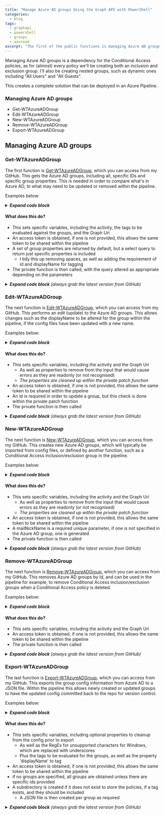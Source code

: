 ```yaml
---
title: "Manage Azure AD groups Using the Graph API with PowerShell"
categories:
  - blog
tags:
  - graphapi
  - powershell
  - groups
  - azuread
excerpt: "The first of the public functions is managing Azure AD groups, this is a dependency for the Conditional Access policies, so seems a good place to start..."
---
```

Managing Azure AD groups is a dependency for the Conditional Access policies, as for (almost) every policy we'll be creating both an inclusion and exclusion group. I'll also be creating nested groups, such as dynamic ones including "All Users" and "All Guests".

This creates a complete solution that can be deployed in an Azure Pipeline.

### Managing Azure AD groups
- Get-WTAzureADGroup
- Edit-WTAzureADGroup
- New-WTAzureADGroup
- Remove-WTAzureADGroup
- Export-WTAzureADGroup

## Managing Azure AD groups

### Get-WTAzureADGroup
The first function is [Get-WTAzureADGroup][function-get], which you can access from my GitHub. This gets the Azure AD groups, including all, specific IDs and specific group properties. This is needed in order to compare what's in Azure AD, to what may need to be updated or removed within the pipeline.

Examples below:

<details>
  <summary><em><strong>Expand code block</strong></em></summary>

```powershell
# Clone repo that contains the Graph API functions
git clone --branch main --single-branch https://github.com/wesley-trust/GraphAPI.git

# Dot source function into memory
. .\GraphAPI\Public\AzureAD\Groups\Get-WTAzureADGroup.ps1

# Define Variables
$ClientID = "sdg23497-sd82-983s-sdf23-dsf234kafs24"
$ClientSecret = "khsdfhbdfg723498345_sdfkjbdf~-SDFFG1"
$TenantDomain = "wesleytrustsandbox.onmicrosoft.com"
$IDs = @("gkg23497-43gf-983s-5fg36-dsf234kafs24","hsw23497-hg5d-t59b-fd35k-dsf234kafs24")
$AccessToken = "HWYLAqz6PipzzdtPwRnSN0Socozs2lZ7nsFky90UlDGTmaZY1foVojTUqFgm1vw0iBslogoP"

# Create hashtable
$ServicePrincipal = @{
  ClientID     = $ClientID
  ClientSecret = $ClientSecret
  TenantDomain = $TenantDomain
}

# Get all groups, splat the hashtable containing the service principal to obtain an access token
Get-WTAzureADGroup @ServicePrincipal

# Pipe specific IDs to get to the function, splat the hashtable containing the service principal
$IDs | Get-WTAzureADGroup @ServicePrincipal

# Or specify each parameter individually, including an access token previously obtained
Get-WTAzureADGroup -AccessToken $AccessToken -IDs $IDs
```

</details>

#### What does this do?
- This sets specific variables, including the activity, the tags to be evaluated against the groups, and the Graph Uri
- An access token is obtained, if one is not provided, this allows the same token to be shared within the pipeline
- A set of group properties are returned by default, but a select query to return just specific properties is included
  - I tidy this up removing spaces, as well as adding the requirement of id and displayName for tagging
- The private function is then called, with the query altered as appropriate depending on the parameters

<details>
  <summary><em><strong>Expand code block</strong> (always grab the latest version from GitHub)</em></summary>

```powershell
function Get-WTAzureADGroup {
    [cmdletbinding()]
    param (
        [parameter(
            Mandatory = $false,
            ValueFromPipeLineByPropertyName = $true,
            HelpMessage = "Client ID for the Azure AD service principal with Azure AD group Graph permissions"
        )]
        [string]$ClientID,
        [parameter(
            Mandatory = $false,
            ValueFromPipeLineByPropertyName = $true,
            HelpMessage = "Client secret for the Azure AD service principal with Azure AD group Graph permissions"
        )]
        [string]$ClientSecret,
        [parameter(
            Mandatory = $false,
            ValueFromPipeLineByPropertyName = $true,
            HelpMessage = "The initial domain (onmicrosoft.com) of the tenant"
        )]
        [string]$TenantDomain,
        [parameter(
            Mandatory = $false,
            ValueFromPipeLineByPropertyName = $true,
            HelpMessage = "The access token, obtained from executing Get-WTGraphAccessToken"
        )]
        [string]$AccessToken,
        [parameter(
            Mandatory = $false,
            ValueFromPipeLineByPropertyName = $true,
            HelpMessage = "Specify whether to exclude features in preview, a production API version will be used instead"
        )]
        [switch]$ExcludePreviewFeatures,
        [parameter(
            Mandatory = $false,
            ValueFromPipeLineByPropertyName = $true,
            HelpMessage = "Specify whether to exclude tag processing of groups"
        )]
        [switch]$ExcludeTagEvaluation,
        [parameter(
            Mandatory = $false,
            ValueFromPipeLineByPropertyName = $true,
            ValueFromPipeLine = $true,
            HelpMessage = "The Azure AD groups to get, this must contain valid id(s)"
        )]
        [Alias("id", "GroupID", "GroupIDs")]
        [string[]]$IDs,
        [parameter(
            Mandatory = $false,
            ValueFromPipeLineByPropertyName = $true,
            HelpMessage = "Comma separated list of properties, 'id' is always selected, 'displayName' will also be selected if tagging is not excluded"
        )]
        [string]$Select
    )
    Begin {
        try {
            # Function definitions
            $Functions = @(
                "GraphAPI\Public\Authentication\Get-WTGraphAccessToken.ps1",
                "GraphAPI\Private\Invoke-WTGraphGet.ps1"
            )

            # Function dot source
            foreach ($Function in $Functions) {
                . $Function
            }

            # Variables
            $Activity = "Getting Azure AD groups"
            $Uri = "groups"
            $Tags = @("SVC", "REF", "ENV")

        }
        catch {
            Write-Error -Message $_.Exception
            throw $_.exception
        }
    }
    Process {
        try {

            # If there is no access token, obtain one
            if (!$AccessToken) {
                $AccessToken = Get-WTGraphAccessToken `
                    -ClientID $ClientID `
                    -ClientSecret $ClientSecret `
                    -TenantDomain $TenantDomain
            }
            if ($AccessToken) {
                
                # Build Parameters
                $Parameters = @{
                    AccessToken = $AccessToken
                    Activity    = $Activity
                }
                if ($ExcludePreviewFeatures) {
                    $Parameters.Add("ExcludePreviewFeatures", $true)
                }
                if (!$ExcludeTagEvaluation) {
                    $Parameters.Add("Tags", $Tags)
                }

                # If select is specified, a different query should be built
                if ($Select) {
                    
                    # Clean up input to remove remove any spaces
                    $Select = $Select.Replace(" ", "")

                    # Adding 'id' which is required for a result, 'displayName' is also added if tagging is not excluded, as it is a dependency
                    $Select = "id,$Select"
                    if (!$ExcludeTagEvaluation) {
                        $Select = "displayName,$Select"
                    }

                    # If there are Ids, get Azure AD group with selected properties only
                    if ($IDs) {
                        $QueryResponse = foreach ($Id in $IDs) {
                            Invoke-WTGraphGet @Parameters -Uri "$Uri/$($Id)?`$select=$Select"
                        }
                    }
                    else {
                        $WarningMessage = "A select query requires an ID to be specified for the group"
                        Write-Warning $WarningMessage
                    }
                }
                else {
                    if ($IDs) {
                        $Parameters.Add("IDs", $IDs)
                    }

                    # Get Azure AD groups with default properties
                    $QueryResponse = Invoke-WTGraphGet @Parameters -Uri $Uri
                }

                # Return response if one is returned
                if ($QueryResponse) {
                    $QueryResponse
                }
                else {
                    $WarningMessage = "No Azure AD groups exist in Azure AD, or with parameters specified"
                    Write-Warning $WarningMessage
                }
            }
            else {
                $ErrorMessage = "No access token specified, obtain an access token object from Get-WTGraphAccessToken"
                Write-Error $ErrorMessage
                throw $ErrorMessage
            }
        }
        catch {
            Write-Error -Message $_.Exception
            throw $_.exception
        }
    }
    End {
        try {
            
        }
        catch {
            Write-Error -Message $_.Exception
            throw $_.exception
        }
    }
}
```

</details>

### Edit-WTAzureADGroup
The next function is [Edit-WTAzureADGroup][function-edit], which you can access from my GitHub. This performs an edit (update) to the Azure AD groups. This allows changes such as the displayName to be altered for the group within the pipeline, if the config files have been updated with a new name.

Examples below:

<details>
  <summary><em><strong>Expand code block</strong></em></summary>

```powershell
# Clone repo that contains the Graph API functions
git clone --branch main --single-branch https://github.com/wesley-trust/GraphAPI.git

# Dot source function into memory
. .\GraphAPI\Public\AzureAD\Groups\Edit-WTAzureADGroup.ps1

# Define Variables
$AccessToken = "HWYLAqz6PipzzdtPwRnSN0Socozs2lZ7nsFky90UlDGTmaZY1foVojTUqFgm1vw0iBslogoP"
$Id = "gve33497-hb48-983s-5fg36-dsf234kafs24"
$DisplayName = "SVC-CA; Updated displayName"

# Create input object
$AzureADGroup = [PSCustomObject]@{
  id          = $Id
  displayName = $DisplayName
}

# Pipe the Azure AD group to the function, specify an access token previously obtained
$AzureADGroup | Edit-WTAzureADGroup -AccessToken $AccessToken

# Or specify each parameter individually, including an access token previously obtained
Edit-WTAzureADGroup -AccessToken $AccessToken -AzureADGroup $AzureADGroup
```

</details>

#### What does this do?
- This sets specific variables, including the activity and the Graph Uri
  - As well as properties to remove from the input that would cause errors as they are readonly (or not recognised)
  - _The properties are cleaned up within the private patch function_
- An access token is obtained, if one is not provided, this allows the same token to be shared within the pipeline
- An id is required in order to update a group, but this check is done within the private patch function
- The private function is then called

<details>
  <summary><em><strong>Expand code block</strong> (always grab the latest version from GitHub)</em></summary>

```powershell
function Edit-WTAzureADGroup {
    [cmdletbinding()]
    param (
        [parameter(
            Mandatory = $false,
            ValueFromPipeLineByPropertyName = $true,
            HelpMessage = "Client ID for the Azure AD service principal with Azure AD Graph permissions"
        )]
        [string]$ClientID,
        [parameter(
            Mandatory = $false,
            ValueFromPipeLineByPropertyName = $true,
            HelpMessage = "Client secret for the Azure AD service principal with Azure AD Graph permissions"
        )]
        [string]$ClientSecret,
        [parameter(
            Mandatory = $false,
            ValueFromPipeLineByPropertyName = $true,
            HelpMessage = "The initial domain (onmicrosoft.com) of the tenant"
        )]
        [string]$TenantDomain,
        [parameter(
            Mandatory = $false,
            ValueFromPipeLineByPropertyName = $true,
            HelpMessage = "The access token, obtained from executing Get-WTGraphAccessToken"
        )]
        [string]$AccessToken,
        [parameter(
            Mandatory = $false,
            ValueFromPipeLineByPropertyName = $true,
            HelpMessage = "Specify whether to exclude features in preview, a production API version will be used instead"
        )]
        [switch]$ExcludePreviewFeatures,
        [parameter(
            Mandatory = $false,
            ValueFromPipeLineByPropertyName = $true,
            ValueFromPipeLine = $true,
            HelpMessage = "The Azure AD groups to remove, a group must have a valid id"
        )]
        [Alias('AzureADGroup', 'GroupDefinition')]
        [PSCustomObject]$AzureADGroups
    )
    Begin {
        try {
            # Function definitions
            $Functions = @(
                "GraphAPI\Public\Authentication\Get-WTGraphAccessToken.ps1",
                "GraphAPI\Private\Invoke-WTGraphPatch.ps1"
            )

            # Function dot source
            foreach ($Function in $Functions) {
                . $Function
            }

            # Variables
            $Activity = "Updating Azure AD Groups"
            $Uri = "groups"
            $CleanUpProperties = (
                "createdDateTime",
                "modifiedDateTime",
                "SideIndicator"
            )

        }
        catch {
            Write-Error -Message $_.Exception
            throw $_.exception
        }
    }
    Process {
        try {

            # If there is no access token, obtain one
            if (!$AccessToken) {
                $AccessToken = Get-WTGraphAccessToken `
                    -ClientID $ClientID `
                    -ClientSecret $ClientSecret `
                    -TenantDomain $TenantDomain
            }
            if ($AccessToken) {

                # Build Parameters
                $Parameters = @{
                    AccessToken       = $AccessToken
                    Uri               = $Uri
                    CleanUpProperties = $CleanUpProperties
                    Activity          = $Activity
                }
                if ($ExcludePreviewFeatures) {
                    $Parameters.Add("ExcludePreviewFeatures", $true)
                }

                # If there are groups to update, foreach group with a group id
                if ($AzureADGroups) {
                    
                    # Update groups
                    Invoke-WTGraphPatch `
                        @Parameters `
                        -InputObject $AzureADGroups
                }
                else {
                    $ErrorMessage = "There are no Azure AD groups to be updated"
                    Write-Error $ErrorMessage
                }
            }
            else {
                $ErrorMessage = "No access token specified, obtain an access token object from Get-WTGraphAccessToken"
                Write-Error $ErrorMessage
                throw $ErrorMessage
            }
        }
        catch {
            Write-Error -Message $_.Exception
            throw $_.exception
        }
    }
    End {
        try {
            
        }
        catch {
            Write-Error -Message $_.Exception
            throw $_.exception
        }
    }
}
```

</details>

### New-WTAzureADGroup
The next function is [New-WTAzureADGroup][function-new], which you can access from my GitHub. This creates new Azure AD groups, which will typically be imported from config files, or defined by another function, such as a Conditional Access inclusion/exclusion group in the pipeline.

Examples below:

<details>
  <summary><em><strong>Expand code block</strong></em></summary>

```powershell
# Clone repo that contains the Graph API functions
git clone --branch main --single-branch https://github.com/wesley-trust/GraphAPI.git

# Dot source function into memory
. .\GraphAPI\Public\AzureAD\Groups\New-WTAzureADGroup.ps1

# Define Variables
$AccessToken = "HWYLAqz6PipzzdtPwRnSN0Socozs2lZ7nsFky90UlDGTmaZY1foVojTUqFgm1vw0iBslogoP"
$DisplayName = "SVC-CA; Service Accounts"

# Create input object
$AzureADGroup = [PSCustomObject]@{
  displayName     = $DisplayName
  mailEnabled     = $false
  securityEnabled = $true
}

# Pipe the Azure AD group to the function, specify an access token previously obtained
$AzureADGroup | New-WTAzureADGroup -AccessToken $AccessToken

# Or specify each parameter individually, including an access token previously obtained
New-WTAzureADGroup -AccessToken $AccessToken -AzureADGroup $AzureADGroup
```

</details>

#### What does this do?
- This sets specific variables, including the activity and the Graph Uri
  - As well as properties to remove from the input that would cause errors as they are readonly (or not recognised)
  - _The properties are cleaned up within the private patch function_
- An access token is obtained, if one is not provided, this allows the same token to be shared within the pipeline
- A mailNickName is a required unique parameter, if one is not specified in the Azure AD group, one is generated
- The private function is then called

<details>
  <summary><em><strong>Expand code block</strong> (always grab the latest version from GitHub)</em></summary>

```powershell
function New-WTAzureADGroup {
    [cmdletbinding()]
    param (
        [parameter(
            Mandatory = $false,
            ValueFromPipeLineByPropertyName = $true,
            HelpMessage = "Client ID for the Azure AD service principal with Azure AD group Graph permissions"
        )]
        [string]$ClientID,
        [parameter(
            Mandatory = $false,
            ValueFromPipeLineByPropertyName = $true,
            HelpMessage = "Client secret for the Azure AD service principal with Azure AD group Graph permissions"
        )]
        [string]$ClientSecret,
        [parameter(
            Mandatory = $false,
            ValueFromPipeLineByPropertyName = $true,
            HelpMessage = "The initial domain (onmicrosoft.com) of the tenant"
        )]
        [string]$TenantDomain,
        [parameter(
            Mandatory = $false,
            ValueFromPipeLineByPropertyName = $true,
            HelpMessage = "The access token, obtained from executing Get-WTGraphAccessToken"
        )]
        [string]$AccessToken,
        [parameter(
            Mandatory = $false,
            ValueFromPipeLineByPropertyName = $true,
            HelpMessage = "Specify whether to exclude features in preview, a production API version will be used instead"
        )]
        [switch]$ExcludePreviewFeatures,
        [parameter(
            Mandatory = $false,
            ValueFromPipeLineByPropertyName = $true,
            ValueFromPipeLine = $true,
            HelpMessage = "Specify the Azure AD Groups to create"
        )]
        [Alias('AzureADGroup')]
        [PSCustomObject]$AzureADGroups
    )
    Begin {
        try {
            # Function definitions
            $Functions = @(
                "GraphAPI\Public\Authentication\Get-WTGraphAccessToken.ps1",
                "GraphAPI\Private\Invoke-WTGraphPost.ps1",
                "Toolkit\Public\New-WTRandomString.ps1"
            )

            # Function dot source
            foreach ($Function in $Functions) {
                . $Function
            }

            # Variables
            $Activity = "Creating Azure AD groups"
            $Uri = "groups"
            $CleanUpProperties = (
                "id",
                "createdDateTime",
                "modifiedDateTime",
                "SideIndicator",
                "securityIdentifier",
                "createdByAppId",
                "renewedDateTime",
                "SVC",
                "REF",
                "ENV"
            )
            $Service = "AD"

        }
        catch {
            Write-Error -Message $_.Exception
            throw $_.exception
        }
    }
    Process {
        try {

            # If there is no access token, obtain one
            if (!$AccessToken) {
                $AccessToken = Get-WTGraphAccessToken `
                    -ClientID $ClientID `
                    -ClientSecret $ClientSecret `
                    -TenantDomain $TenantDomain
            }
            if ($AccessToken) {
                
                # Build Parameters
                $Parameters = @{
                    AccessToken       = $AccessToken
                    Uri               = $Uri
                    CleanUpProperties = $CleanUpProperties
                    Activity          = $Activity
                }
                if ($ExcludePreviewFeatures) {
                    $Parameters.Add("ExcludePreviewFeatures", $true)
                }
                
                # If there are groups to deploy, for each
                if ($AzureADGroups) {

                    # Foreach group, check whether the required mailNickname exists, if not, generate this, append and return group
                    $AzureADGroups = foreach ($Group in $AzureADGroups){
                        if (!$Group.mailNickname){
                            $mailNickname = $null
                            $mailNickname = $Service + "-" + (New-WTRandomString -CharacterLength 24 -Alphanumeric)
                            $Group | Add-Member -MemberType NoteProperty -Name "mailNickname" -Value $mailNickname
                        }
                        
                        # Return group
                        $Group
                    }
                    
                    # Create groups
                    Invoke-WTGraphPost `
                        @Parameters `
                        -InputObject $AzureADGroups
                }
                else {
                    $ErrorMessage = "There are no groups to be created"
                    Write-Error $ErrorMessage
                }
            }
            else {
                $ErrorMessage = "No access token specified, obtain an access token object from Get-WTGraphAccessToken"
                Write-Error $ErrorMessage
                throw $ErrorMessage
            }
        }
        catch {
            Write-Error -Message $_.Exception
            throw $_.exception
        }
    }
    End {
        try {
            
        }
        catch {
            Write-Error -Message $_.Exception
            throw $_.exception
        }
    }
}
```

</details>

### Remove-WTAzureADGroup
The next function is [Remove-WTAzureADGroup][function-remove], which you can access from my GitHub. This removes Azure AD groups by Id, and can be used in the pipeline for example, to remove Conditional Access inclusion/exclusion groups when a Conditional Access policy is deleted.

Examples below:

<details>
  <summary><em><strong>Expand code block</strong></em></summary>

```powershell
# Clone repo that contains the Graph API functions
git clone --branch main --single-branch https://github.com/wesley-trust/GraphAPI.git

# Dot source function into memory
. .\GraphAPI\Public\AzureAD\Groups\Remove-WTAzureADGroup.ps1

# Define Variables
$IDs = @("gkg23497-43gf-983s-5fg36-dsf234kafs24","hsw23497-hg5d-t59b-fd35k-dsf234kafs24")
$AccessToken = "HWYLAqz6PipzzdtPwRnSN0Socozs2lZ7nsFky90UlDGTmaZY1foVojTUqFgm1vw0iBslogoP"

# Pipe specific IDs to get to the function, including an access token previously obtained
$IDs | Remove-WTAzureADGroup -AccessToken $AccessToken

# Or specify each parameter individually, including an access token previously obtained
Remove-WTAzureADGroup -AccessToken $AccessToken -IDs $IDs
```

</details>

#### What does this do?
- This sets specific variables, including the activity and the Graph Uri
- An access token is obtained, if one is not provided, this allows the same token to be shared within the pipeline
- The private function is then called

<details>
  <summary><em><strong>Expand code block</strong> (always grab the latest version from GitHub)</em></summary>

```powershell
function Remove-WTAzureADGroup {
    [cmdletbinding()]
    param (
        [parameter(
            Mandatory = $false,
            ValueFromPipeLineByPropertyName = $true,
            HelpMessage = "Client ID for the Azure AD service principal with Azure AD group Graph permissions"
        )]
        [string]$ClientID,
        [parameter(
            Mandatory = $false,
            ValueFromPipeLineByPropertyName = $true,
            HelpMessage = "Client secret for the Azure AD service principal with Azure AD group Graph permissions"
        )]
        [string]$ClientSecret,
        [parameter(
            Mandatory = $false,
            ValueFromPipeLineByPropertyName = $true,
            HelpMessage = "The initial domain (onmicrosoft.com) of the tenant"
        )]
        [string]$TenantDomain,
        [parameter(
            Mandatory = $false,
            ValueFromPipeLineByPropertyName = $true,
            HelpMessage = "The access token, obtained from executing Get-WTGraphAccessToken"
        )]
        [string]$AccessToken,
        [parameter(
            Mandatory = $false,
            ValueFromPipeLineByPropertyName = $true,
            HelpMessage = "Specify whether to exclude features in preview, a production API version will be used instead"
        )]
        [switch]$ExcludePreviewFeatures,
        [parameter(
            Mandatory = $false,
            ValueFromPipeLineByPropertyName = $true,
            ValueFromPipeLine = $true,
            HelpMessage = "The Azure AD Groups to remove, this must contain valid id(s)"
        )]
        [Alias("id", "GroupID", "GroupIDs")]
        [string[]]$IDs
    )
    Begin {
        try {
            # Function definitions
            $Functions = @(
                "GraphAPI\Public\Authentication\Get-WTGraphAccessToken.ps1",
                "GraphAPI\Private\Invoke-WTGraphDelete.ps1"
            )

            # Function dot source
            foreach ($Function in $Functions) {
                . $Function
            }

            # Variables
            $Activity = "Removing Azure AD groups"
            $Uri = "groups"

        }
        catch {
            Write-Error -Message $_.Exception
            throw $_.exception
        }
    }
    Process {
        try {

            # If there is no access token, obtain one
            if (!$AccessToken) {
                $AccessToken = Get-WTGraphAccessToken `
                    -ClientID $ClientID `
                    -ClientSecret $ClientSecret `
                    -TenantDomain $TenantDomain
            }
            if ($AccessToken) {
                
                # Build Parameters
                $Parameters = @{
                    AccessToken       = $AccessToken
                    Uri               = $Uri
                    Activity          = $Activity
                }
                if ($ExcludePreviewFeatures) {
                    $Parameters.Add("ExcludePreviewFeatures", $true)
                }
                
                # If there are policies to be removed,  remove them
                if ($IDs) {
                    Invoke-WTGraphDelete `
                        @Parameters `
                        -IDs $IDs
                }
                else {
                    $ErrorMessage = "There are no Ids specified which are required to remove groups"
                    Write-Error $ErrorMessage
                }
            }
            else {
                $ErrorMessage = "No access token specified, obtain an access token object from Get-WTGraphAccessToken"
                Write-Error $ErrorMessage
                throw $ErrorMessage
            }
        }
        catch {
            Write-Error -Message $_.Exception
            throw $_.exception
        }
    }
    End {
        try {
            
        }
        catch {
            Write-Error -Message $_.Exception
            throw $_.exception
        }
    }
}
```

</details>

### Export-WTAzureADGroup
The last function is [Export-WTAzureADGroup][function-export], which you can access from my GitHub. This exports the group config information from Azure AD to a JSON file. Within the pipeline this allows newly created or updated groups to have the updated config committed back to the repo for version control.

Examples below:

<details>
  <summary><em><strong>Expand code block</strong></em></summary>

```powershell
# Clone repo that contains the Graph API functions
git clone --branch main --single-branch https://github.com/wesley-trust/GraphAPI.git

# Dot source function into memory
. .\GraphAPI\Public\AzureAD\Groups\Export-WTAzureADGroup.ps1

# Define Variables
$IDs = @("gkg23497-43gf-983s-5fg36-dsf234kafs24","hsw23497-hg5d-t59b-fd35k-dsf234kafs24")
$AccessToken = "HWYLAqz6PipzzdtPwRnSN0Socozs2lZ7nsFky90UlDGTmaZY1foVojTUqFgm1vw0iBslogoP"
$Path = "GraphAPIConfig\AzureAD\Groups"

# Export all groups from Azure AD to the path specified, including an access token previously obtained
Export-WTAzureADGroup -AccessToken $AccessToken -Path $Path

# Pipe specific IDs to the function to export to the path specified, including an access token previously obtained
$IDs | Export-WTAzureADGroup -AccessToken $AccessToken -Path $Path

# Or specify each parameter individually, including an access token previously obtained
Export-WTAzureADGroup -AccessToken $AccessToken -Path $Path -IDs $IDs
```

</details>

#### What does this do?
- This sets specific variables, including optional properties to cleanup from the config prior to export
  - As well as the RegEx for unsupported characters for Windows, which are replaced with underscores
  - Plus the tags to be evaluated for the groups, as well as the property 'displayName' to tag
- An access token is obtained, if one is not provided, this allows the same token to be shared within the pipeline
- if no groups are specified, all groups are obtained unless there are specific ids provided
- A subdirectory is created if it does not exist to store the policies, if a tag exists, and they should be included
  - A JSON file is then created per group as required

<details>
  <summary><em><strong>Expand code block</strong> (always grab the latest version from GitHub)</em></summary>

```powershell
function Export-WTAzureADGroup {
    [cmdletbinding()]
    param (
        [parameter(
            Mandatory = $false,
            ValueFromPipeLineByPropertyName = $true,
            HelpMessage = "Client ID for the Azure AD service principal with AzureAD Graph permissions"
        )]
        [string]$ClientID,
        [parameter(
            Mandatory = $false,
            ValueFromPipeLineByPropertyName = $true,
            HelpMessage = "Client secret for the Azure AD service principal with AzureAD Graph permissions"
        )]
        [string]$ClientSecret,
        [parameter(
            Mandatory = $false,
            ValueFromPipeLineByPropertyName = $true,
            HelpMessage = "The initial domain (onmicrosoft.com) of the tenant"
        )]
        [string]$TenantDomain,
        [parameter(
            Mandatory = $false,
            ValueFromPipeLineByPropertyName = $true,
            HelpMessage = "The access token, obtained from executing Get-WTGraphAccessToken"
        )]
        [string]$AccessToken,
        [parameter(
            Mandatory = $false,
            ValueFromPipeLineByPropertyName = $true,
            HelpMessage = "The path where the JSON file(s) will be created"
        )]
        [string]$Path,
        [parameter(
            Mandatory = $false,
            ValueFromPipeLineByPropertyName = $true,
            HelpMessage = "The file path where the JSON file will be created"
        )]
        [string]$FilePath,
        [parameter(
            Mandatory = $false,
            ValueFromPipeLineByPropertyName = $true,
            HelpMessage = "Specify whether to exclude features in preview, a production API version will be used instead"
        )]
        [switch]$ExcludePreviewFeatures,
        [parameter(
            Mandatory = $false,
            ValueFromPipeLineByPropertyName = $true,
            HelpMessage = "Specify whether to exclude the cleanup operations of the groups to be exported"
        )]
        [switch]$ExcludeExportCleanup,
        [parameter(
            Mandatory = $false,
            ValueFromPipeLineByPropertyName = $true,
            HelpMessage = "Specify whether to exclude tag processing of groups"
        )]
        [switch]$ExcludeTagEvaluation,
        [parameter(
            Mandatory = $false,
            ValueFromPipeLineByPropertyName = $true,
            HelpMessage = "The AzureAD groups to get, this must contain valid id(s), when not specified, all groups are returned"
        )]
        [Alias("Group", "AzureADGroup")]
        [pscustomobject]$AzureADGroups,
        [parameter(
            Mandatory = $false,
            ValueFromPipeLineByPropertyName = $true,
            HelpMessage = "The AzureAD groups to get, this must contain valid id(s), when not specified, all groups are returned"
        )]
        [Alias("id", "GroupID", "GroupIDs")]
        [string[]]$IDs,
        [parameter(
            Mandatory = $false,
            ValueFromPipeLineByPropertyName = $true,
            HelpMessage = "The tag to use as the subdirectory to organise the export, default is 'SVC'"
        )]
        [Alias("Tag")]
        [string]$DirectoryTag = "SVC"
    )
    Begin {
        try {
            # Function definitions
            $Functions = @(
                "GraphAPI\Public\Authentication\Get-WTGraphAccessToken.ps1",
                "GraphAPI\Public\AzureAD\Groups\Get-WTAzureADGroup.ps1",
                "Toolkit\Public\Invoke-WTPropertyTagging.ps1"
            )

            # Function dot source
            foreach ($Function in $Functions) {
                . $Function
            }
            
            # Variables
            $CleanUpProperties = (
                "id",
                "createdDateTime",
                "modifiedDateTime"
            )
            $UnsupportedCharactersRegEx = '[\\\/:*?"<>|]'
            $Tags = @("SVC", "REF", "ENV")
            $PropertyToTag = "DisplayName"
            $Delimiter = "-"
            $Counter = 1
        }
        catch {
            Write-Error -Message $_.Exception
            throw $_.exception
        }
    }
    Process {
        try {

            # If group object is provided, tag these
            if ($AzureADGroups) {

                # Evaluate the tags on the policies to be created, if not set to exclude
                if (!$ExcludeTagEvaluation) {
                    $AzureADGroups = Invoke-WTPropertyTagging -Tags $Tags -QueryResponse $AzureADGroups -PropertyToTag $PropertyToTag
                }
            }
            
            # If there are no groups to export, get groups based on specified parameters
            if (!$AzureADGroups) {
                
                # If there is no access token, obtain one
                if (!$AccessToken) {
                    $AccessToken = Get-WTGraphAccessToken `
                        -ClientID $ClientID `
                        -ClientSecret $ClientSecret `
                        -TenantDomain $TenantDomain
                }

                if ($AccessToken) {

                    # Build Parameters
                    $Parameters = @{
                        AccessToken = $AccessToken
                    }
                    if ($ExcludeTagEvaluation) {
                        $Parameters.Add("ExcludeTagEvaluation", $true)
                    }
                    if ($ExcludePreviewFeatures) {
                        $Parameters.Add("ExcludePreviewFeatures", $true)
                    }
                    if ($IDs) {
                        $Parameters.Add("GroupIDs", $IDs)
                    }
                    
                    # Get all AzureAD groups
                    $AzureADGroups = Get-WTAzureADGroup @Parameters

                    if (!$AzureADGroups) {
                        $ErrorMessage = "Microsoft Graph did not return a valid response"
                        Write-Error $ErrorMessage
                        throw $ErrorMessage
                    }
                }
                else {
                    $ErrorMessage = "No access token specified, obtain an access token object from Get-WTGraphAccessToken"
                    Write-Error $ErrorMessage
                    throw $ErrorMessage
                }
            }

            # If there are groups
            if ($AzureADGroups) {

                # Sort and filter (if applicable) groups
                $AzureADGroups = $AzureADGroups | Sort-Object displayName
                if (!$ExcludeExportCleanup) {
                    $AzureADGroups | Foreach-object {
                            
                        # Cleanup properties for export
                        foreach ($Property in $CleanUpProperties) {
                            $_.PSObject.Properties.Remove("$Property")
                        }
                    }
                }

                # Export to JSON
                Write-Host "Exporting AzureAD Groups (Count: $($AzureADGroups.count))"

                # If a file path is specified, output all groups in one JSON formatted file
                if ($FilePath) {
                    $AzureADGroups | ConvertTo-Json -Depth 10 `
                    | Out-File -Force -FilePath $FilePath
                }
                else {
                    foreach ($Group in $AzureADGroups) {

                        # Remove characters not supported in Windows file names
                        $GroupDisplayName = $Group.displayname -replace $UnsupportedCharactersRegEx, "_"
                        
                        # Concatenate directory, if not set to exclude, else, append tag
                        if (!$ExcludeTagEvaluation) {
                            if ($Group.$DirectoryTag) {
                                $Directory = "$DirectoryTag$Delimiter$($Group.$DirectoryTag)"
                            }
                            else {
                                $Directory = "\"
                            }
                        }
                        else {
                            $Directory = "\"
                        }
                            
                        # If directory path does not exist for export, create it
                        $TestPath = Test-Path $Path\$Directory -PathType Container
                        if (!$TestPath) {
                            New-Item -Path $Path\$Directory -ItemType Directory | Out-Null
                        }

                        # Output current status
                        Write-Host "Processing Group $Counter with file name: $GroupDisplayName.json"
                            
                        # Output individual Group JSON file
                        $Group | ConvertTo-Json -Depth 10 `
                        | Out-File -Force -FilePath "$Path\$Directory\$GroupDisplayName.json"

                        # Increment counter
                        $Counter++
                    }
                }
            }
            else {
                $WarningMessage = "There are no AzureAD groups to export"
                Write-Warning $WarningMessage
            }
        }
        catch {
            Write-Error -Message $_.Exception
            throw $_.exception
        }
    }
    End {
        try {
            
        }
        catch {
            Write-Error -Message $_.Exception
            throw $_.exception
        }
    }
}
```

</details>

[function-get]: https://github.com/wesley-trust/GraphAPI/blob/main/Public/AzureAD/Groups/Get-WTAzureADGroup.ps1
[function-edit]: https://github.com/wesley-trust/GraphAPI/blob/main/Public/AzureAD/Groups/Edit-WTAzureADGroup.ps1
[function-new]: https://github.com/wesley-trust/GraphAPI/blob/main/Public/AzureAD/Groups/New-WTAzureADGroup.ps1
[function-remove]: https://github.com/wesley-trust/GraphAPI/blob/main/Public/AzureAD/Groups/Remove-WTAzureADGroup.ps1
[function-export]: https://github.com/wesley-trust/GraphAPI/blob/main/Public/AzureAD/Groups/Export-WTAzureADGroup.ps1